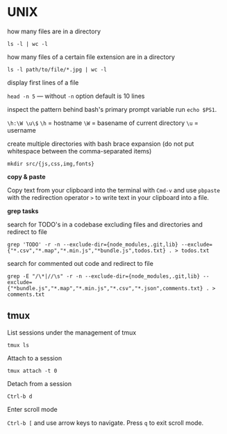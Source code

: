 # UNIX

how many files are in a directory

`ls -l | wc -l`

how many files of a certain file extension are in a directory

`ls -l path/to/file/*.jpg | wc -l`

display first lines of a file

`head -n 5` — without `-n` option default is 10 lines

inspect the pattern behind bash's primary prompt variable run `echo $PS1`.

`\h:\W \u\$` `\h` = hostname `\W` = basename of current directory `\u` = username

create multiple directories with bash brace expansion (do not put whitespace between the comma-separated items)

`mkdir src/{js,css,img,fonts}`

**copy & paste**

Copy text from your clipboard into the terminal with `Cmd-v` and use `pbpaste` with the redirection operator `>` to write text in your clipboard into a file.

**grep tasks**

search for TODO's in a codebase excluding files and directories and redirect to file

`grep 'TODO' -r -n --exclude-dir={node_modules,.git,lib} --exclude={"*.csv","*.map","*.min.js","*bundle.js",todos.txt} . > todos.txt`

search for commented out code and redirect to file

`grep -E "/\*|//\s" -r -n --exclude-dir={node_modules,.git,lib} --exclude={"*bundle.js","*.map","*.min.js","*.csv","*.json",comments.txt} . > comments.txt`

## tmux

List sessions under the management of tmux

`tmux ls`

Attach to a session

`tmux attach -t 0`

Detach from a session

`Ctrl-b d`

Enter scroll mode

`Ctrl-b [` and use arrow keys to navigate. Press `q` to exit scroll mode.
